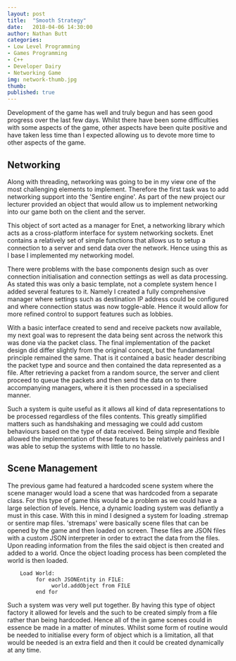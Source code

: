 ```yaml
---
layout: post
title:  "Smooth Strategy"
date:   2018-04-06 14:30:00
author: Nathan Butt
categories:
- Low Level Programming
- Games Programming
- C++
- Developer Dairy
- Networking Game
img: network-thumb.jpg
thumb:
published: true
---
```


Development of the game has well and truly begun and has seen good progress over the last few days. Whilst there have been some difficulties with some aspects of the game, other aspects have been quite positive and have taken less time than I expected allowing us to devote more time to other aspects of the game.

<!--more-->

## Networking

Along with threading, networking was going to be in my view one of the most challenging elements to implement. Therefore the first task was to add networking support into the 'Sentire engine'. As part of the new project our lecturer provided an object that would allow us to implement networking into our game both on the client and the server.

This object of sort acted as a manager for Enet, a networking library which acts as a cross-platform interface for system networking sockets. Enet contains a relatively set of simple functions that allows us to setup a connection to a server and send data over the network. Hence using this as I base I implemented my networking model.

There were problems with the base components design such as over connection initialisation and connection settings as well as data processing. As stated this was only a basic template, not a complete system hence I added several features to it. Namely I created a fully comprehensive manager where settings such as destination IP address could be configured and where connection status was now toggle-able. Hence it would allow for more refined control to support features such as lobbies.

With a basic interface created to send and receive packets now available, my next goal was to represent the data being sent across the network this was done via the packet class. The final implementation of the packet design did differ slightly from the original concept, but the fundamental principle remained the same. That is it contained a basic header describing the packet type and source and then contained the data represented as a file. After retrieving a packet from a random source, the server and client proceed to queue the packets and then send the data on to there accompanying managers, where it is then processed in a specialised manner.

Such a system is quite useful as it allows all kind of data representations to be processed regardless of the files contents. This greatly simplified matters such as handshaking and messaging we could add custom behaviours based on the type of data received. Being simple and flexible allowed the implementation of these features to be relatively painless and I was able to setup the systems with little to no hassle.

## Scene Management

The previous game had featured a hardcoded scene system where the scene manager would load a scene that was hardcoded from a separate class. For this type of game this would be a problem as we could have a large selection of levels. Hence, a dynamic loading system was defiantly a must in this case. With this in mind I designed a system for loading .stremap or sentire map files. 'stremaps' were basically scene files that can be opened by the game and then loaded on screen. These files are JSON files with a custom JSON interpreter in order to extract the data from the files. Upon reading information from the files the said object is then created and added to a world. Once the object loading process has been completed the world is then loaded.

```
    Load World:
         for each JSONEntity in FILE:
              world.addObject from FILE
         end for
```

Such a system was very well put together. By having this type of object factory it allowed for levels and the such to be created simply from a file rather than being hardcoded. Hence all of the in game scenes could in essence be made in a matter of minutes. Whilst some form of routine would be needed to initialise every form of object which is a limitation, all that would be needed is an extra field and then it could be created dynamically at any time.



<!-- TODO - Finish the blogpost talking about the game-->
